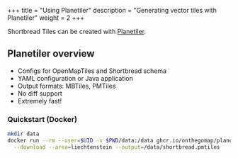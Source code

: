 +++
title = "Using Planetiler"
description = "Generating vector tiles with Planetiler"
weight = 2
+++

Shortbread Tiles can be created with [Planetiler](https://github.com/onthegomap/planetiler).

## Planetiler overview

* Configs for OpenMapTiles and Shortbread schema
* YAML configuration or Java application
* Output formats: MBTiles, PMTiles
* No diff support
* Extremely fast!

### Quickstart (Docker)

```bash
mkdir data
docker run --rm --user=$UID -v $PWD/data:/data ghcr.io/onthegomap/planetiler shortbread.yml \
  --download --area=liechtenstein --output=/data/shortbread.pmtiles
```
